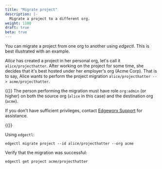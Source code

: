 ```yaml
---
title: "Migrate project"
description: |-
  Migrate a project to a different org.
weight: 1100
draft: true
beta: true
---
```

You can migrate a project from one org to another using _edgectl_. This is
best illustrated with an example.

_Alice_ has created a project in her personal org, let's call it `alice/projecthatter`.
After working on the project for some time, she decides that it's best hosted under her
employer's org (Acme Corp). That is to say, Alice wants to
perform the project migration `alice/projecthatter --> acme/projecthatter`.

{{<info>}}
The person performing the migration must have role `org:admin` (or higher) on both the
  source org (`alice` in this case) and the destination org (`acme`).

If you don't have sufficient privileges, contact [Edgeworx Support](mailto:support@edgeworx.io) for assistance.

{{</info>}}

Using `edgectl`:

```shell
edgectl migrate project --id alice/projecthatter --org acme
```

Verify that the migration was successful:

```shell
edgectl get project acme/projecthatter
```

